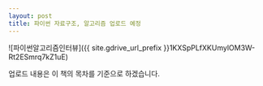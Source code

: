 ```yaml
---
layout: post
title: 파이썬 자료구조, 알고리즘 업로드 예정
---
```


![파이썬알고리즘인터뷰]({{ site.gdrive_url_prefix }}1KXSpPLfXKUmylOM3W-Rt2ESmrq7kZ1uE)

업로드 내용은 이 책의 목차를 기준으로 하겠습니다.
